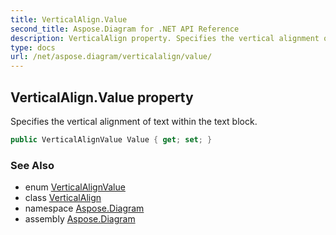 ```yaml
---
title: VerticalAlign.Value
second_title: Aspose.Diagram for .NET API Reference
description: VerticalAlign property. Specifies the vertical alignment of text within the text block
type: docs
url: /net/aspose.diagram/verticalalign/value/
---
```

## VerticalAlign.Value property

Specifies the vertical alignment of text within the text block.

```csharp
public VerticalAlignValue Value { get; set; }
```

### See Also

* enum [VerticalAlignValue](../../verticalalignvalue/)
* class [VerticalAlign](../)
* namespace [Aspose.Diagram](../../verticalalign/)
* assembly [Aspose.Diagram](../../../)


